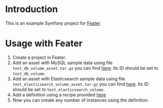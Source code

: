 # Introduction

This is an example Symfony project for [Feater](https://github.com/boldare/feater).

# Usage with Feater

1. Create a project in Feater.
1. Add an asset with MySQL sample data using file `test_db_volume_asset.tar.gz` you can find [here](https://www.dropbox.com/s/ke1dlq8ck8g3ahv/test_db_volume_asset.tar.gz). Its ID should be set to `test_db_volume`.
1. Add an asset with Elasticsearch sample data using file `test_elasticsearch_volume_asset.tar.gz` you can find [here](https://www.dropbox.com/s/mo3735mp7rq2031/test_elasticsearch_volume_asset.tar.gz?dl=0). Its ID should be set to `test_elasticsearch_volume`.
1. Add a definition using a recipe provided [here](https://github.com/boldare/feater-symfony-example/blob/master/.feater/recipe.yml).
1. Now you can create any number of instances using the definition.
